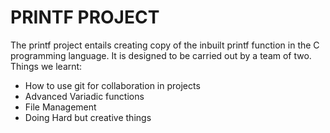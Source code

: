 # PRINTF PROJECT

The printf project entails creating  copy of the inbuilt printf function in the C programming language.
It is designed to be carried out by a team of two. 
Things we learnt:
- How to use git for collaboration in projects
- Advanced Variadic functions
- File Management
- Doing Hard but creative things
